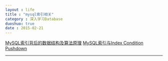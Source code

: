 ```yaml
---
layout : life
title : "mysql索引相关"
category : 深入学习Database
duoshuo: true
date : 2015-02-21
---
```


[MySQL索引背后的数据结构及算法原理](http://blog.codinglabs.org/articles/theory-of-mysql-index.html)
[MySQL索引与Index Condition Pushdown](http://blog.codinglabs.org/articles/index-condition-pushdown.html)

-------------


